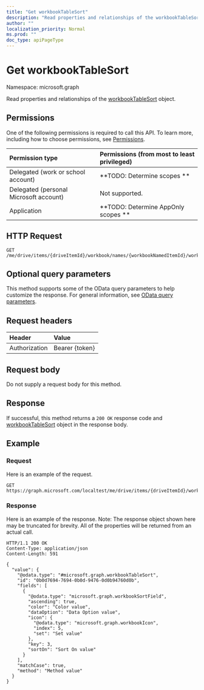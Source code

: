 ```yaml
---
title: "Get workbookTableSort"
description: "Read properties and relationships of the workbookTableSort object."
author: ""
localization_priority: Normal
ms.prod: ""
doc_type: apiPageType
---
```


# Get workbookTableSort

Namespace: microsoft.graph

Read properties and relationships of the [workbookTableSort](../resources/workbooktablesort.md) object.

## Permissions
One of the following permissions is required to call this API. To learn more, including how to choose permissions, see [Permissions](/concepts/permissions-reference.md).

|Permission type|Permissions (from most to least privileged)|
|:---|:---|
|Delegated (work or school account)|**TODO: Determine scopes **|
|Delegated (personal Microsoft account)|Not supported.|
|Application|**TODO: Determine AppOnly scopes **|

## HTTP Request
<!-- {
  "blockType": "ignored"
}
-->
``` http
GET /me/drive/items/{driveItemId}/workbook/names/{workbookNamedItemId}/worksheet/tables/{workbookTableId}/sort
```

## Optional query parameters
This method supports some of the OData query parameters to help customize the response. For general information, see [OData query parameters](/graph/query-parameters).

## Request headers
|Header|Value|
|:---|:---|
|Authorization|Bearer {token}|

## Request body
Do not supply a request body for this method.

## Response
If successful, this method returns a `200 OK` response code and [workbookTableSort](../resources/workbooktablesort.md) object in the response body.

## Example

### Request
Here is an example of the request.
<!-- {
  "blockType": "request",
  "name": "get_workbooktablesort"
}
-->
``` http
GET https://graph.microsoft.com/localtest/me/drive/items/{driveItemId}/workbook/names/{workbookNamedItemId}/worksheet/tables/{workbookTableId}/sort
```

### Response
Here is an example of the response. Note: The response object shown here may be truncated for brevity. All of the properties will be returned from an actual call.
<!-- {
  "blockType": "response",
  "truncated": true,
  "@odata.type": "microsoft.graph.workbookTableSort"
}
-->
``` http
HTTP/1.1 200 OK
Content-Type: application/json
Content-Length: 591

{
  "value": {
    "@odata.type": "#microsoft.graph.workbookTableSort",
    "id": "0b0d7694-7694-0b0d-9476-0d0b94760d0b",
    "fields": [
      {
        "@odata.type": "microsoft.graph.workbookSortField",
        "ascending": true,
        "color": "Color value",
        "dataOption": "Data Option value",
        "icon": {
          "@odata.type": "microsoft.graph.workbookIcon",
          "index": 5,
          "set": "Set value"
        },
        "key": 3,
        "sortOn": "Sort On value"
      }
    ],
    "matchCase": true,
    "method": "Method value"
  }
}
```

